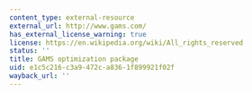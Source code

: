 ```yaml
---
content_type: external-resource
external_url: http://www.gams.com/
has_external_license_warning: true
license: https://en.wikipedia.org/wiki/All_rights_reserved
status: ''
title: GAMS optimization package
uid: e1c5c216-c3a9-472c-a836-1f899921f02f
wayback_url: ''
---
```

